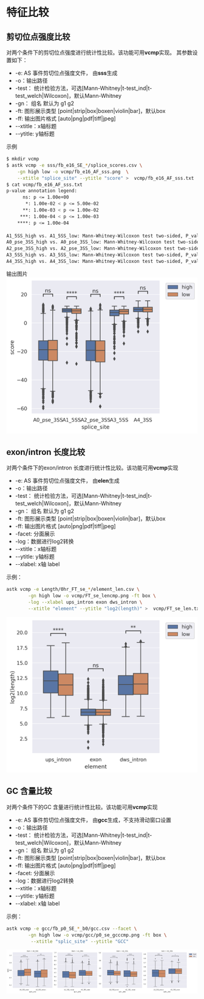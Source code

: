# 特征比较

## 剪切位点强度比较

对两个条件下的剪切位点强度进行统计性比较。该功能可用**vcmp**实现。
其参数设置如下：

- -e: AS 事件剪切位点强度文件， 由**sss**生成
- -o：输出路径
- -test： 统计检验方法，可选[Mann-Whitney|t-test_ind|t-test_welch|Wilcoxon]，默认Mann-Whitney
- -gn： 组名 默认为 g1 g2
- -ft: 图形展示类型 [point|strip|box|boxen|violin|bar]，默认box
- -ff: 输出图片格式 [auto|png|pdf|tiff|jpeg]
- --xtitle：x轴标题
- --ytitle: y轴标题

示例

```bash
$ mkdir vcmp
$ astk vcmp -e sss/fb_e16_SE_*/splice_scores.csv \
    -gn high low -o vcmp/fb_e16_AF_sss.png  \
    --xtitle "splice_site" --ytitle "score" >  vcmp/fb_e16_AF_sss.txt
$ cat vcmp/fb_e16_AF_sss.txt   
p-value annotation legend:
      ns: p <= 1.00e+00
       *: 1.00e-02 < p <= 5.00e-02
      **: 1.00e-03 < p <= 1.00e-02
     ***: 1.00e-04 < p <= 1.00e-03
    ****: p <= 1.00e-04

A1_5SS_high vs. A1_5SS_low: Mann-Whitney-Wilcoxon test two-sided, P_val:1.243e-17 U_stat=6.122e+06
A0_pse_3SS_high vs. A0_pse_3SS_low: Mann-Whitney-Wilcoxon test two-sided, P_val:9.558e-01 U_stat=5.453e+06
A2_pse_3SS_high vs. A2_pse_3SS_low: Mann-Whitney-Wilcoxon test two-sided, P_val:3.981e-01 U_stat=5.515e+06
A3_5SS_high vs. A3_5SS_low: Mann-Whitney-Wilcoxon test two-sided, P_val:2.394e-26 U_stat=4.611e+06
A4_3SS_high vs. A4_3SS_low: Mann-Whitney-Wilcoxon test two-sided, P_val:4.759e-01 U_stat=5.392e+06
```

输出图片
![fb_e16_AF_ssscmp.png](../../gitbook/images/fb_e16_AF_sss.png)

## exon/intron 长度比较

对两个条件下的exon/intron 长度进行统计性比较。该功能可用**vcmp**实现

- -e: AS 事件剪切位点强度文件， 由**elen**生成
- -o：输出路径
- -test： 统计检验方法，可选[Mann-Whitney|t-test_ind|t-test_welch|Wilcoxon]，默认Mann-Whitney
- -gn： 组名 默认为 g1 g2
- -ft: 图形展示类型 [point|strip|box|boxen|violin|bar]，默认box
- -ff: 输出图片格式 [auto|png|pdf|tiff|jpeg]
- -facet: 分面展示
- -log：数据进行log2转换
- --xtitle：x轴标题
- --ytitle: y轴标题
- --xlabel: x轴 label

示例：

```bash
astk vcmp -e Length/0hr_FT_se_*/element_len.csv \
        -gn high low -o vcmp/FT_se_lencmp.png -ft box \
        -log --xlabel ups_intron exon dws_intron \
        --xtitle "element" --ytitle "log2(length)" >  vcmp/FT_se_len.txt
```

![fb_e16_AF_ssscmp.png](../../gitbook/images/FT_se_lencmp.png)

## GC 含量比较

对两个条件下的GC 含量进行统计性比较。该功能可用**vcmp**实现

- -e: AS 事件剪切位点强度文件， 由**gcc**生成，不支持滑动窗口设置
- -o：输出路径
- -test： 统计检验方法，可选[Mann-Whitney|t-test_ind|t-test_welch|Wilcoxon]，默认Mann-Whitney
- -gn： 组名 默认为 g1 g2
- -ft: 图形展示类型 [point|strip|box|boxen|violin|bar]，默认box
- -ff: 输出图片格式 [auto|png|pdf|tiff|jpeg]
- -facet: 分面展示
- -log：数据进行log2转换
- --xtitle：x轴标题
- --ytitle: y轴标题
- --xlabel: x轴 label

示例：

```bash
astk vcmp -e gcc/fb_p0_SE_*_b0/gcc.csv --facet \
        -gn high low -o vcmp/gcc/p0_se_gcccmp.png -ft box \
         --xtitle "splic_site" --ytitle "GCC" 
```

![p0_se_gcccmp.pn](../../gitbook/images/p0_se_gcccmp.png)
